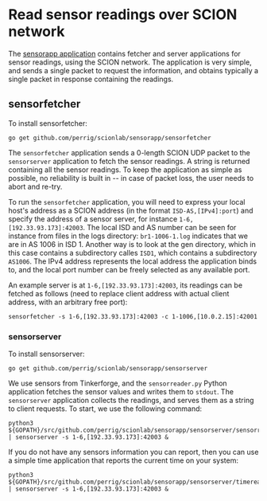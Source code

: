 
# Read sensor readings over SCION network

The [sensorapp application](https://github.com/perrig/scionlab/) contains fetcher and server applications for sensor readings, using the SCION network. The application is very simple, and sends a single packet to request the information, and obtains typically a single packet in response containing the readings.

## sensorfetcher

To install sensorfetcher:
```shell
go get github.com/perrig/scionlab/sensorapp/sensorfetcher
```

The `sensorfetcher` application sends a 0-length SCION UDP packet to the `sensorserver` application to fetch the sensor readings. A string is returned containing all the sensor readings. To keep the application as simple as possible, no reliability is built in -- in case of packet loss, the user needs to abort and re-try.

To run the `sensorfetcher` application, you will need to express your local host's address as a SCION address (in the format `ISD-AS,[IPv4]:port`) and specify the address of a sensor server, for instance `1-6,[192.33.93.173]:42003`. The local ISD and AS number can be seen for instance from files in the logs directory: `br1-1006-1.log` indicates that we are in AS 1006 in ISD 1. Another way is to look at the gen directory, which in this case contains a subdirectory calles `ISD1`, which contains a subdirectory `AS1006`. The IPv4 address represents the local address the application binds to, and the local port number can be freely selected as any available port.

An example server is at `1-6,[192.33.93.173]:42003`, its readings can be fetched as follows (need to replace client address with actual client address, with an arbitrary free port):

```shell
sensorfetcher -s 1-6,[192.33.93.173]:42003 -c 1-1006,[10.0.2.15]:42001
```

### sensorserver

To install sensorserver:
```shell
go get github.com/perrig/scionlab/sensorapp/sensorserver
```

We use sensors from Tinkerforge, and the `sensorreader.py` Python application fetches the sensor values and writes them to `stdout`. The `sensorserver` application collects the readings, and serves them as a string to client requests. To start, we use the following command:

```shell
python3 ${GOPATH}/src/github.com/perrig/scionlab/sensorapp/sensorserver/sensorreader.py | sensorserver -s 1-6,[192.33.93.173]:42003 &
```

If you do not have any sensors information you can report, then you can use a simple time application that reports the current time on your system:

```shell
python3 ${GOPATH}/src/github.com/perrig/scionlab/sensorapp/sensorserver/timereader.py | sensorserver -s 1-6,[192.33.93.173]:42003 &
```
